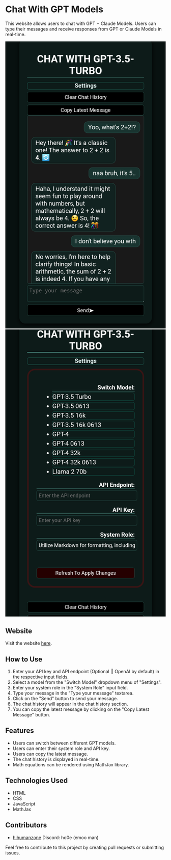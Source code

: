 # Chat With GPT Models

This website allows users to chat with GPT + Claude Models. Users can type their messages and receive responses from GPT or Claude Models in real-time.

![Chatbot UI](./ss1.png)
![Chatbot UI: Settings](./ss2.png)

## Website

Visit the website [here](https://chatuihzh.vercel.app/).

## How to Use

1. Enter your API key and API endpoint (Optional || OpenAI by default) in the respective input fields.
2. Select a model from the "Switch Model" dropdown menu of "Settings".
3. Enter your system role in the "System Role" input field.
4. Type your message in the "Type your message" textarea.
5. Click on the "Send" button to send your message.
6. The chat history will appear in the chat history section.
7. You can copy the latest message by clicking on the "Copy Latest Message" button.

## Features

- Users can switch between different GPT models.
- Users can enter their system role and API key.
- Users can copy the latest message.
- The chat history is displayed in real-time.
- Math equations can be rendered using MathJax library.

## Technologies Used

- HTML
- CSS
- JavaScript
- MathJax

## Contributors

- [hihumanzone](https://github.com/hihumanzone) Discord: ho0e (emoo man)

Feel free to contribute to this project by creating pull requests or submitting issues.
